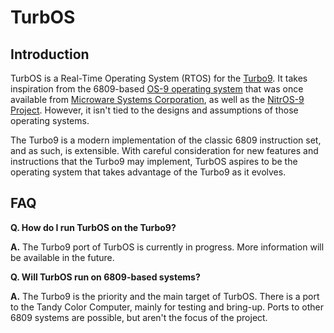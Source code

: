# TurbOS

## Introduction

TurbOS is a Real-Time Operating System (RTOS) for the [Turbo9](http://github.com/turbo9team/turbo9).
It takes inspiration from the 6809-based [OS-9 operating system](https://en.wikipedia.org/wiki/OS-9) that was once available from [Microware Systems Corporation](http://www.microware.com/), as well as the [NitrOS-9 Project](http://github.com/n6il/nitros9).
However, it isn't tied to the designs and assumptions of those operating systems.

The Turbo9 is a modern implementation of the classic 6809 instruction set, and as such, is extensible.
With careful consideration for new features and instructions that the Turbo9 may implement, TurbOS aspires to be the operating system that takes
advantage of the Turbo9 as it evolves.

## FAQ

**Q. How do I run TurbOS on the Turbo9?**

**A.** The Turbo9 port of TurbOS is currently in progress. More information will be available in the future.

**Q. Will TurbOS run on 6809-based systems?**

**A.** The Turbo9 is the priority and the main target of TurbOS. There is a port to the Tandy Color Computer, mainly for testing and bring-up. Ports to other 6809 systems are possible, but aren't the focus of the project.
